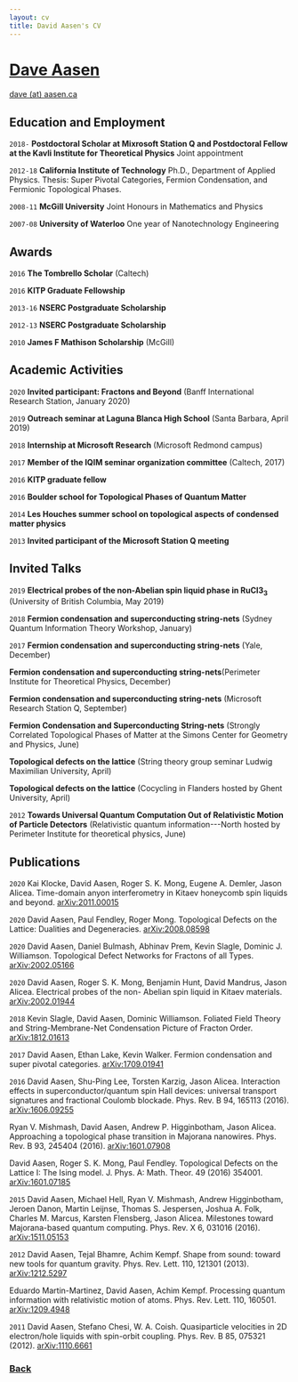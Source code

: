 ```yaml
---
layout: cv
title: David Aasen's CV
---
```


# [Dave Aasen](./)

<div id="webaddress">
<a href="dave@aasen.ca">dave (at) aasen.ca</a>
</div>

## Education and Employment

`2018-` 
__Postdoctoral Scholar at Mixrosoft Station Q and Postdoctoral Fellow at the Kavli Institute for Theoretical Physics__ Joint appointment

`2012-18` 
__California Institute of Technology__ Ph.D., Department of Applied Physics. Thesis: Super Pivotal Categories, Fermion Condensation, and Fermionic Topological Phases.

`2008-11` 
__McGill University__ Joint Honours in Mathematics and Physics 

`2007-08`
__University of Waterloo__ One year of Nanotechnology Engineering

## Awards

`2016`
__The Tombrello Scholar__ (Caltech)

`2016`
__KITP Graduate Fellowship__

`2013-16`
__NSERC Postgraduate Scholarship__

`2012-13`
__NSERC Postgraduate Scholarship__

`2010`
__James F Mathison Scholarship__ (McGill)

## Academic Activities

`2020`
__Invited participant: Fractons and Beyond__ (Banff International Research Station, January 2020)


`2019`
__Outreach seminar at Laguna Blanca High School__ (Santa Barbara, April 2019)

`2018`
__Internship at Microsoft Research__ (Microsoft Redmond campus)

`2017`
__Member of the IQIM seminar organization committee__ (Caltech, 2017)

`2016`
__KITP graduate fellow__

`2016`
__Boulder school for Topological Phases of Quantum Matter__

`2014`
__Les Houches summer school on topological aspects of condensed matter physics__

`2013` 
__Invited participant of the Microsoft Station Q meeting__

## Invited Talks

`2019`
__Electrical probes of the non-Abelian spin liquid phase in RuCl3<sub>3</sub>__ (University of British Columbia, May 2019)

`2018` 
__Fermion condensation and superconducting string-nets__ (Sydney Quantum Information Theory Workshop, January)

`2017`
__Fermion condensation and superconducting string-nets__ (Yale, December)

__Fermion condensation and superconducting string-nets__(Perimeter Institute for Theoretical Physics, December)

__Fermion condensation and superconducting string-nets__ (Microsoft Research Station Q, September)

__Fermion Condensation and Superconducting String-nets__ (Strongly Correlated Topological Phases of Matter at the Simons Center for Geometry and Physics, June)

__Topological defects on the lattice__ (String theory group seminar Ludwig Maximilian University, April)

__Topological defects on the lattice__ (Cocycling in Flanders hosted by Ghent University, April)

`2012`
__Towards Universal Quantum Computation Out of Relativistic Motion of Particle Detectors__ (Relativistic quantum information---North hosted by Perimeter Institute for theoretical physics, June)

## Publications

<!-- ### Journals -->
`2020`
Kai Klocke, David Aasen, Roger S. K. Mong, Eugene A. Demler, Jason Alicea. Time-domain anyon interferometry in Kitaev honeycomb spin liquids and beyond. [arXiv:2011.00015](https://arxiv.org/abs/2011.00015)

`2020`
David Aasen, Paul Fendley, Roger Mong. Topological Defects on the Lattice: Dualities and Degeneracies. [arXiv:2008.08598](https://arxiv.org/abs/2008.08598)

`2020`
David Aasen, Daniel Bulmash, Abhinav Prem, Kevin Slagle, Dominic J. Williamson. Topological Defect Networks for Fractons of all Types. [arXiv:2002.05166](https://arxiv.org/abs/2002.05166)

`2020`
David Aasen, Roger S. K. Mong, Benjamin Hunt, David Mandrus, Jason Alicea. Electrical probes of the non- Abelian spin liquid in Kitaev materials. [arXiv:2002.01944](https://arxiv.org/abs/2002.01944)

`2018`
Kevin Slagle, David Aasen, Dominic Williamson. Foliated Field Theory and String-Membrane-Net Condensation Picture of Fracton Order. [arXiv:1812.01613](https://arxiv.org/abs/1812.01613)

`2017`
David Aasen, Ethan Lake, Kevin Walker. Fermion condensation and super pivotal categories. [arXiv:1709.01941](https://arxiv.org/abs/1709.01941)

`2016`
David Aasen, Shu-Ping Lee, Torsten Karzig, Jason Alicea. Interaction effects in superconductor/quantum spin Hall devices: universal transport signatures and fractional Coulomb blockade. Phys. Rev. B 94, 165113 (2016). [arXiv:1606.09255](https://arxiv.org/abs/1606.09255)

Ryan V. Mishmash, David Aasen, Andrew P. Higginbotham, Jason Alicea. Approaching a topological phase transition in Majorana nanowires. Phys. Rev. B 93, 245404 (2016). [arXiv:1601.07908](https://arxiv.org/abs/1601.07908)

David Aasen, Roger S. K. Mong, Paul Fendley. Topological Defects on the Lattice I: The Ising model.  J. Phys. A: Math. Theor. 49 (2016) 354001. [arXiv:1601.07185](https://arxiv.org/abs/1601.07185)

`2015`
David Aasen, Michael Hell, Ryan V. Mishmash, Andrew Higginbotham, Jeroen Danon, Martin Leijnse, Thomas S. Jespersen, Joshua A. Folk, Charles M. Marcus, Karsten Flensberg, Jason Alicea. Milestones toward Majorana-based quantum computing. Phys. Rev. X 6, 031016 (2016). [	arXiv:1511.05153](https://arxiv.org/abs/1511.05153)

`2012`
David Aasen, Tejal Bhamre, Achim Kempf. Shape from sound: toward new tools for quantum gravity. Phys. Rev. Lett. 110, 121301 (2013). [arXiv:1212.5297](https://arxiv.org/abs/1212.5297)

Eduardo Martin-Martinez, David Aasen, Achim Kempf. Processing quantum information with relativistic motion of atoms. Phys. Rev. Lett. 110, 160501. [arXiv:1209.4948](https://arxiv.org/abs/1209.4948)

`2011`
David Aasen, Stefano Chesi, W. A. Coish. Quasiparticle velocities in 2D electron/hole liquids with spin-orbit coupling. Phys. Rev. B 85, 075321 (2012). [arXiv:1110.6661](https://arxiv.org/abs/1110.6661)


### [Back](./)
